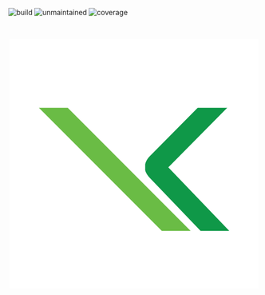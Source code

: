 ![build](http://img.shields.io/badge/build-passing-success.png)
![unmaintained](http://img.shields.io/badge/status-unmaintained-red.png)
![coverage](http://img.shields.io/badge/coverage-73😀-yellow.png)
 
⠀⠀⠀⠀<p align="center">
      ![](images/home/k-shop.png)
     </p>
